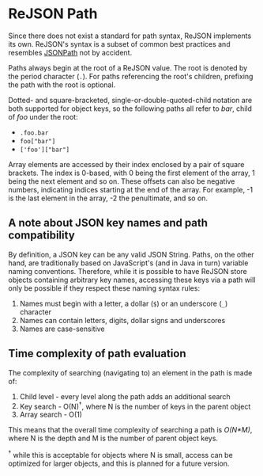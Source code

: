 # ReJSON Path

Since there does not exist a standard for path syntax, ReJSON implements its own. ReJSON's syntax is a subset of common best practices and resembles [JSONPath](http://goessner.net/articles/JsonPath/) not by accident.

Paths always begin at the root of a ReJSON value. The root is denoted by the period character (`.`). For paths referencing the root's children, prefixing the path with the root is optional.

Dotted- and square-bracketed, single-or-double-quoted-child notation are both supported for object keys, so the following paths all refer to _bar_, child of _foo_ under the root:

*   `.foo.bar`
*   `foo["bar"]`
*   `['foo']["bar"]`

Array elements are accessed by their index enclosed by a pair of square brackets. The index is 0-based, with 0 being the first element of the array, 1 being the next element and so on. These offsets can also be negative numbers, indicating indices starting at the end of the array. For example, -1 is the last element in the array, -2 the penultimate, and so on.

## A note about JSON key names and path compatibility

By definition, a JSON key can be any valid JSON String. Paths, on the other hand, are traditionally based on JavaScript's (and in Java in turn) variable naming conventions. Therefore, while it is possible to have ReJSON store objects containing arbitrary key names, accessing these keys via a path will only be possible if they respect these naming syntax rules:

1.  Names must begin with a letter, a dollar (`$`) or an underscore (`_`) character
2.  Names can contain letters, digits, dollar signs and underscores
3.  Names are case-sensitive

## Time complexity of path evaluation

The complexity of searching (navigating to) an element in the path is made of:

1. Child level - every level along the path adds an additional search
2. Key search - O(N)<sup>&#8224;</sup>, where N is the number of keys in the parent object
3. Array search - O(1)

This means that the overall time complexity of searching a path is _O(N*M)_, where N is the depth and M is the number of parent object keys.

<sup>&#8224;</sup> while this is acceptable for objects where N is small, access can be optimized for larger objects, and this is planned for a future version.
